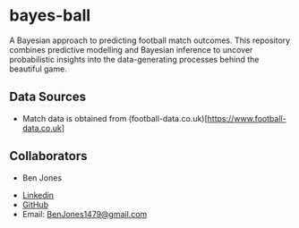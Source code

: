 # bayes-ball
A Bayesian approach to predicting football match outcomes. This repository combines predictive modelling and Bayesian inference to uncover probabilistic insights into the data-generating processes behind the beautiful game.

## Data Sources
 - Match data is obtained from (football-data.co.uk)[https://www.football-data.co.uk]

## Collaborators
* Ben Jones
 - [Linkedin](https://www.linkedin.com/in/benjonesdata/)
 - [GitHub](https://github.com/BenJonesData)
 - Email: BenJones1479@gmail.com
